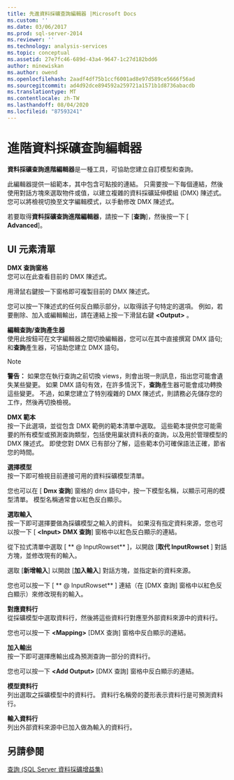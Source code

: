 ```yaml
---
title: 先進資料採礦查詢編輯器 |Microsoft Docs
ms.custom: ''
ms.date: 03/06/2017
ms.prod: sql-server-2014
ms.reviewer: ''
ms.technology: analysis-services
ms.topic: conceptual
ms.assetid: 27e7fc46-689d-43a4-9647-1c27d182bdd6
author: minewiskan
ms.author: owend
ms.openlocfilehash: 2aadf4df75b1ccf6001ad8e97d589ce5666f56ad
ms.sourcegitcommit: ad4d92dce894592a259721a1571b1d8736abacdb
ms.translationtype: MT
ms.contentlocale: zh-TW
ms.lasthandoff: 08/04/2020
ms.locfileid: "87593241"
---
```

# <a name="advanced-data-mining-query-editor"></a>進階資料採礦查詢編輯器
  **資料採礦查詢進階編輯器**是一種工具，可協助您建立自訂模型和查詢。  
  
 此編輯器提供一組範本，其中包含可點按的連結。 只需要按一下每個連結，然後使用對話方塊來選取物件或值，以建立複雜的資料採礦延伸模組 (DMX) 陳述式。 您可以將檢視切換至文字編輯模式，以手動修改 DMX 陳述式。  
  
 若要取得**資料採礦查詢進階編輯器**，請按一下 [**查詢**]，然後按一下 [ **Advanced**]。  
  
## <a name="ui-element-list"></a>UI 元素清單  
 **DMX 查詢窗格**  
 您可以在此查看目前的 DMX 陳述式。  
  
 用滑鼠右鍵按一下窗格即可複製目前的 DMX 陳述式。  
  
 您可以按一下陳述式的任何反白顯示部分，以取得該子句特定的選項。 例如，若要刪除、加入或編輯輸出，請在連結上按一下滑鼠右鍵 **\<Output>** 。  
  
 **編輯查詢/查詢產生器**  
 使用此按鈕可在文字編輯器之間切換編輯器，您可以在其中直接撰寫 DMX 語句;和**查詢**產生器，可協助您建立 DMX 語句。  
  
> [!NOTE]  
>  **警告：** 如果您在執行查詢之前切換 views，則會出現一則訊息，指出您可能會遺失某些變更。 如果 DMX 語句有效，在許多情況下，**查詢**產生器可能會成功轉換這些變更。 不過，如果您建立了特別複雜的 DMX 陳述式，則請務必先儲存您的工作，然後再切換檢視。  
  
 **DMX 範本**  
 按一下此選項，並從包含 DMX 範例的範本清單中選取。 這些範本提供您可能需要的所有模型或預測查詢類型，包括使用巢狀資料表的查詢，以及用於管理模型的 DMX 陳述式。 即使您對 DMX 已有部分了解，這些範本仍可確保語法正確，節省您的時間。  
  
 **選擇模型**  
 按一下即可檢視目前連接可用的資料採礦模型清單。  
  
 您也可以在 [ **Dmx 查詢**] 窗格的 dmx 語句中，按一下模型名稱，以顯示可用的模型清單。 模型名稱通常會以紅色反白顯示。  
  
 **選取輸入**  
 按一下即可選擇要做為採礦模型之輸入的資料。 如果沒有指定資料來源，您也可以按一下 [ **\<Input>** **DMX 查詢**] 窗格中以紅色反白顯示的連結。  
  
 從下拉式清單中選取 [ ** \@ InputRowset** ]，以開啟 [**取代 InputRowset** ] 對話方塊，並修改現有的輸入。  
  
 選取 [**新增輸入**] 以開啟 [**加入輸入**] 對話方塊，並指定新的資料來源。  
  
 您也可以按一下 [ ** \@ InputRowset** ] 連結（在 [DMX 查詢] 窗格中以紅色反白顯示）來修改現有的輸入。  
  
 **對應資料行**  
 從採礦模型中選取資料行，然後將這些資料行對應至外部資料來源中的資料行。  
  
 您也可以按一下 **\<Mapping>** [DMX 查詢] 窗格中反白顯示的連結。  
  
 **加入輸出**  
 按一下即可選擇應輸出成為預測查詢一部分的資料行。  
  
 您也可以按一下 **\<Add Output>** [DMX 查詢] 窗格中反白顯示的連結。  
  
 **模型資料行**  
 列出選取之採礦模型中的資料行。 資料行名稱旁的菱形表示資料行是可預測資料行。  
  
 **輸入資料行**  
 列出外部資料來源中已加入做為輸入的資料行。  
  
## <a name="see-also"></a>另請參閱  
 [查詢 &#40;SQL Server 資料採礦增益集&#41;](query-sql-server-data-mining-add-ins.md)  
  
  
